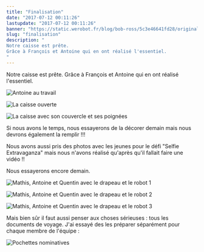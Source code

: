 ```yaml
---
title: "Finalisation"
date: "2017-07-12 00:11:26"
lastupdate: "2017-07-12 00:11:26"
banner: "https://static.werobot.fr/blog/bob-ross/5c3e46641fd28/original.jpg"
slug: "finalisation"
description: " 
Notre caisse est prête.
Grâce à François et Antoine qui en ont réalisé l'essentiel.
"
---
```

Notre caisse est prête.
Grâce à François et Antoine qui en ont réalisé l'essentiel.

![Antoine au travail](https://static.werobot.fr/blog/bob-ross/5c3e46641fd28/50.jpg "Antoine au travail")

![La caisse ouverte](https://static.werobot.fr/blog/bob-ross/5c3e4664bf42e/50.jpg "La caisse ouverte")

![La caisse avec son couvercle et ses poignées](https://static.werobot.fr/blog/bob-ross/5c3e46654dbc0/50.jpg "La caisse avec son couvercle et ses poignées")

Si nous avons le temps, nous essayerons de la décorer demain mais nous devrons également la remplir !!!

Nous avons aussi pris des photos avec les jeunes pour le défi "Selfie Extravaganza" mais nous n'avons réalisé qu'après qu'il fallait faire une vidéo !!

Nous essayerons encore demain.

![Mathis, Antoine et Quentin avec le drapeau et le robot 1](https://static.werobot.fr/blog/bob-ross/5c3e4665c2cbd/50.jpg "Mathis, Antoine et Quentin avec le drapeau et le robot 1")

![Mathis, Antoine et Quentin avec le drapeau et le robot 2](https://static.werobot.fr/blog/bob-ross/5c3e466665949/50.jpg "Mathis, Antoine et Quentin avec le drapeau et le robot 2")

![Mathis, Antoine et Quentin avec le drapeau et le robot 3](https://static.werobot.fr/blog/bob-ross/5c3e4666cf84d/50.jpg "Mathis, Antoine et Quentin avec le drapeau et le robot 3")

Mais bien sûr il faut aussi penser aux choses sérieuses : tous les documents de voyage. J'ai essayé des les préparer séparément pour chaque membre de l'équipe :

![Pochettes nominatives](https://static.werobot.fr/blog/bob-ross/5c3e46674b444/50.jpg "Pochettes nominatives")




    